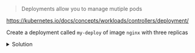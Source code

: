 > Deployments allow you to manage mutiple pods

https://kubernetes.io/docs/concepts/workloads/controllers/deployment/

Create a deployment called `my-deploy` of image `nginx` with three replicas
<br>
<details><summary>Solution</summary>
<br>
```
k create deployment my-deploy --image=nginx --replicas=3
